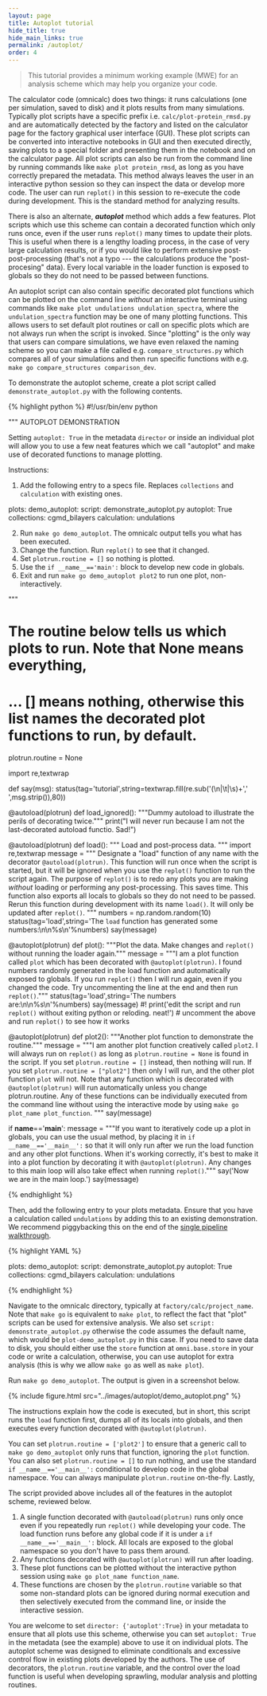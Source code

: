 ```yaml
---
layout: page
title: Autoplot tutorial
hide_title: true
hide_main_links: true
permalink: /autoplot/
order: 4
---
```


> This tutorial provides a minimum working example (MWE) for an analysis scheme which may help you organize your code.

The calculator code (omnicalc) does two things: it runs calculations (one per simulation, saved to disk) and it plots results from many simulations. Typically plot scripts have a specific prefix i.e. `calc/plot-protein_rmsd.py` and are automatically detected by the factory and listed on the calculator page for the factory graphical user interface (GUI). These plot scripts can be converted into interactive notebooks in GUI and then executed directly, saving plots to a special folder and presenting them in the notebook and on the calculator page. All plot scripts can also be run from the command line by running commands like `make plot protein_rmsd`, as long as you have correctly prepared the metadata. This method always leaves the user in an interactive python session so they can inspect the data or develop more code. The user can run `replot()` in this session to re-execute the code during development. This is the standard method for analyzing results.

There is also an alternate, ***autoplot*** method which adds a few features. Plot scripts which use this scheme can contain a decorated function which only runs once, even if the user runs `replot()` many times to update their plots. This is useful when there is a lengthy loading process, in the case of very large calculation results, or if you would like to perform extensive post-post-processing (that's not a typo --- the calculations produce the "post-procesing" data). Every local variable in the loader function is exposed to globals so they do not need to be passed between functions.

An autoplot script can also contain specific decorated plot functions which can be plotted on the command line *without* an interactive terminal using commands like `make plot undulations undulation_spectra`, where the `undulation_spectra` function may be one of many plotting functions. This allows users to set default plot routines or call on specific plots which are not always run when the script is invoked. Since "plotting" is the only way that users can compare simulations, we have even relaxed the naming scheme so you can make a file called e.g. `compare_structures.py` which compares all of your simulations and then run specific functions with e.g. `make go compare_structures comparison_dev`. 

To demonstrate the autoplot scheme, create a plot script called `demonstrate_autoplot.py` with the following contents.

{% highlight python %}
#!/usr/bin/env python

"""
AUTOPLOT DEMONSTRATION

Setting `autoplot: True` in the metadata `director` or inside an individual plot will allow you to use a few
neat features which we call "autoplot" and make use of decorated functions to manage plotting.

Instructions:

1. Add the following entry to a specs file. Replaces `collections` and `calculation` with existing ones. 

plots:
  demo_autoplot:
    script: demonstrate_autoplot.py
    autoplot: True
    collections: cgmd_bilayers
    calculation: undulations

2. Run `make go demo_autoplot`. The omnicalc output tells you what has been executed.
3. Change the function. Run `replot()` to see that it changed.
4. Set `plotrun.routine = []` so nothing is plotted.
5. Use the `if __name__=='main':` block to develop new code in globals.
6. Exit and run `make go demo_autoplot plot2` to run one plot, non-interactively.

"""

# The routine below tells us which plots to run. Note that None means everything, 
# ... [] means nothing, otherwise this list names the decorated plot functions to run, by default.
plotrun.routine = None 

import re,textwrap

def say(msg): status(tag='tutorial',string=textwrap.fill(re.sub('(\n|\t|\s)+',' ',msg.strip()),80))

@autoload(plotrun)
def load_ignored():
    """Dummy autoload to illustrate the perils of decorating twice."""
    print("I will never run because I am not the last-decorated autoload functio. Sad!")


@autoload(plotrun)
def load():
    """
    Load and post-process data.
    """
    import re,textwrap
    message = """
    Designate a "load" function of any name with the decorator `@autoload(plotrun)`.
    This function will run once when the script is started, but it will be ignored when you use the 
    `replot()` function to run the script again. The purpose of `replot()` is to redo any plots you are
    making *without* loading or performing any post-processing. This saves time. This function also
    exports all locals to globals so they do not need to be passed. Rerun this function during development
    with its name `load()`. It will only be updated after `replot()`.
    """
    numbers = np.random.random(10)
    status(tag='load',string='The `load` function has generated some numbers:\n\n%s\n'%numbers)
    say(message)


@autoplot(plotrun)
def plot():
    """Plot the data. Make changes and `replot()` without running the loader again."""
    message = """I am a plot function called `plot` which has been decorated with `@autoplot(plotrun)`. 
    I found numbers randomly generated in the load function and automatically exposed to globals. If you 
    run `replot()` then I will run again, even if you changed the code. Try uncommenting the line at the 
    end and then run `replot()`."""
    status(tag='load',string='The numbers are:\n\n%s\n'%numbers)
    say(message)
    #! print('edit the script and run `replot()` without exiting python or reloding. neat!')
    # uncomment the above and run `replot()` to see how it works

@autoplot(plotrun)
def plot2():
    """Another plot function to demonstrate the routine."""
    message = """I am another plot function creatively called `plot2`. I will always run on `replot()` 
    as long as `plotrun.routine = None` is found in the script. If you set `plotrun.routine = []` instead, 
    then nothing will run. If you set `plotrun.routine = ["plot2"]` then only I will run, and the other plot 
    function `plot` will not. Note that any function which is decorated with `@autoplot(plotrun)` will run 
    automatically unless you change plotrun.routine. Any of these functions can be individually executed 
    from the command line without using the interactive mode by using `make go plot_name plot_function`. 
    """
    say(message)

if __name__=='__main__':
    message = """If you want to iteratively code up a plot in globals, you can use the usual method, by 
    placing it in `if __name__=='__main__':` so that it will only run after we run the load function and 
    any other plot functions. When it's working correctly, it's best to make it into a plot function by
    decorating it with `@autoplot(plotrun)`. Any changes to this main loop will also take effect when 
    running `replot()`."""
    say('Now we are in the main loop.')
    say(message)

{% endhighlight %}

Then, add the following entry to your plots metadata. Ensure that you have a calculation called `undulations` by adding this to an existing demonstration. We recommend piggybacking this on the end of the [single pipeline walkthrough](/walkthrough).

{% highlight YAML %}

plots:
  demo_autoplot:
    script: demonstrate_autoplot.py
    autoplot: True
    collections: cgmd_bilayers
    calculation: undulations

{% endhighlight %}

Navigate to the omnicalc directory, typically at `factory/calc/project_name`. Note that `make go` is equivalent to `make plot`, to reflect the fact that "plot" scripts can be used for extensive analysis. We also set `script: demonstrate_autoplot.py` otherwise the code assumes the default name, which would be `plot-demo_autoplot.py` in this case. If you need to save data to disk, you should either use the `store` function at `omni.base.store` in your code or write a calculation, otherwise, you can use autoplot for extra analysis (this is why we allow `make go` as well as `make plot`).

Run `make go demo_autoplot`. The output is given in a screenshot below.

{% include figure.html src="../images/autoplot/demo_autoplot.png" %}

The instructions explain how the code is executed, but in short, this script runs the `load` function first, dumps all of its locals into globals, and then executes every function decorated with `@autoplot(plotrun)`. 

You can set `plotrun.routine = ['plot2']` to ensure that a generic call to `make go demo_autoplot` only runs that function, ignoring the `plot` function. You can also set `plotrun.routine = []` to run nothing, and use the standard `if __name__=='__main__':` conditional to develop code in the global namespace. You can always manipulate `plotrun.routine` on-the-fly. Lastly, 

The script provided above includes all of the features in the autoplot scheme, reviewed below.

1. A single function decorated with `@autoload(plotrun)` runs only once even if you repeatedly run `replot()` while developing your code. The load function runs before any global code if it is under a `if __name__=='__main__':` block. All locals are exposed to the global namespace so you don't have to pass them around.
2. Any functions decorated with `@autoplot(plotrun)` will run after loading. 
3. These plot functions can be plotted without the interactive python session using `make go plot_name function_name`. 
4. These functions are chosen by the `plotrun.routine` variable so that some non-standard plots can be ignored during normal execution and then selectively executed from the command line, or inside the interactive session.

You are welcome to set `director: {'autoplot':True}` in your metadata to ensure that all plots use this scheme, otherwise you can set `autoplot: True` in the metadata (see the example) above to use it on individual plots. The autoplot scheme was designed to eliminate conditionals and excessive control flow in existing plots developed by the authors. The use of decorators, the `plotrun.routine` variable, and the control over the load function is useful when developing sprawling, modular analysis and plotting routines.
